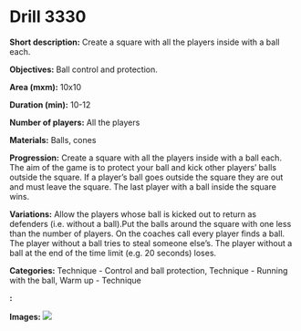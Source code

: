 # Drill 3330

**Short description:**
Create a square with all the players inside with a ball each.

**Objectives:**
Ball control and protection.

**Area (mxm):**
10x10

**Duration (min):**
10-12

**Number of players:**
All the players

**Materials:**
Balls, cones

**Progression:**
Create a square with all the players inside with a ball each. The aim of the game is to protect your ball and kick other players’ balls outside the square. If a player’s ball goes outside the square they are out and must leave the square. The last player with a ball inside the square wins.

**Variations:**
Allow the players whose ball is kicked out to return as defenders (i.e. without a ball).Put the balls around the square with one less than the number of players. On the coaches call every player finds a ball. The player without a ball tries to steal someone else’s. The player without a ball at the end of the time limit (e.g. 20 seconds) loses.

**Categories:**
Technique - Control and ball protection, Technique - Running with the ball, Warm up - Technique

**:**


**Images:**
![](https://www.coachingfutsal.com/\images\036a30a2-a7a9-49b6-ab14-73f9dacdb4b3_078.png)

